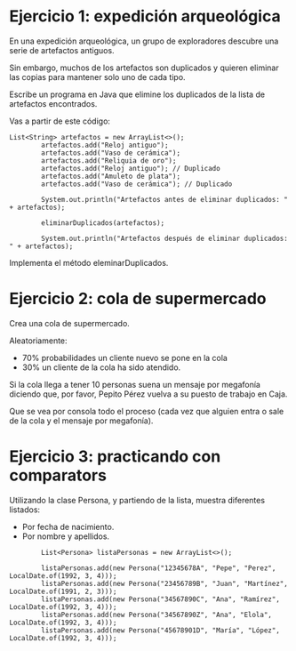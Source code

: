 # Ejercicio 1: expedición arqueológica

En una expedición arqueológica, un grupo de exploradores descubre una serie de artefactos antiguos. 

Sin embargo, muchos de los artefactos son duplicados y quieren eliminar las copias para mantener solo uno de cada tipo. 

Escribe un programa en Java que elimine los duplicados de la lista de artefactos encontrados.

Vas a partir de este código:

```
List<String> artefactos = new ArrayList<>();
        artefactos.add("Reloj antiguo");
        artefactos.add("Vaso de cerámica");
        artefactos.add("Reliquia de oro");
        artefactos.add("Reloj antiguo"); // Duplicado
        artefactos.add("Amuleto de plata");
        artefactos.add("Vaso de cerámica"); // Duplicado

        System.out.println("Artefactos antes de eliminar duplicados: " + artefactos);

        eliminarDuplicados(artefactos);

        System.out.println("Artefactos después de eliminar duplicados: " + artefactos);
```

Implementa el método eleminarDuplicados.


# Ejercicio 2: cola de supermercado

Crea una cola de supermercado. 

Aleatoriamente:
- 70% probabilidades un cliente nuevo se pone en la cola
- 30% un cliente de la cola ha sido atendido. 

Si la cola llega a tener 10 personas suena un mensaje por megafonía diciendo que, por favor, Pepito Pérez vuelva a su puesto de trabajo en Caja. 

Que se vea por consola todo el proceso (cada vez que alguien entra o sale de la cola y el mensaje por megafonía).

# Ejercicio 3: practicando con comparators

Utilizando la clase Persona, y partiendo de la lista, muestra diferentes listados:
- Por fecha de nacimiento.
- Por nombre y apellidos.

```
        List<Persona> listaPersonas = new ArrayList<>();
        
        listaPersonas.add(new Persona("12345678A", "Pepe", "Perez", LocalDate.of(1992, 3, 4)));
        listaPersonas.add(new Persona("23456789B", "Juan", "Martínez", LocalDate.of(1991, 2, 3)));
        listaPersonas.add(new Persona("34567890C", "Ana", "Ramírez", LocalDate.of(1992, 3, 4)));
        listaPersonas.add(new Persona("34567890Z", "Ana", "Elola", LocalDate.of(1992, 3, 4)));
        listaPersonas.add(new Persona("45678901D", "María", "López", LocalDate.of(1992, 3, 4)));

```
